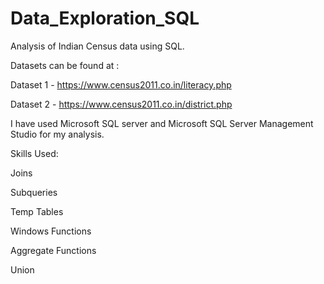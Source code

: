# Data_Exploration_SQL

Analysis of Indian Census data using SQL.

Datasets can be found at : 

Dataset 1 - https://www.census2011.co.in/literacy.php 

Dataset 2 - https://www.census2011.co.in/district.php

I have used Microsoft SQL server and Microsoft SQL Server Management Studio for my analysis.

Skills Used:

Joins

Subqueries

Temp Tables

Windows Functions

Aggregate Functions

Union
